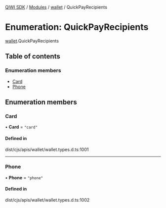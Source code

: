 [QIWI SDK](../README.md) / [Modules](../modules.md) / [wallet](../modules/wallet.md) / QuickPayRecipients

# Enumeration: QuickPayRecipients

[wallet](../modules/wallet.md).QuickPayRecipients

## Table of contents

### Enumeration members

- [Card](wallet.QuickPayRecipients.md#card)
- [Phone](wallet.QuickPayRecipients.md#phone)

## Enumeration members

### Card

• **Card** = `"card"`

#### Defined in

dist/cjs/apis/wallet/wallet.types.d.ts:1001

___

### Phone

• **Phone** = `"phone"`

#### Defined in

dist/cjs/apis/wallet/wallet.types.d.ts:1002
